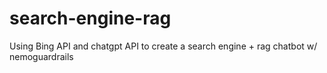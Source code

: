 # search-engine-rag
Using Bing API and chatgpt API to create a search engine + rag chatbot w/ nemoguardrails
